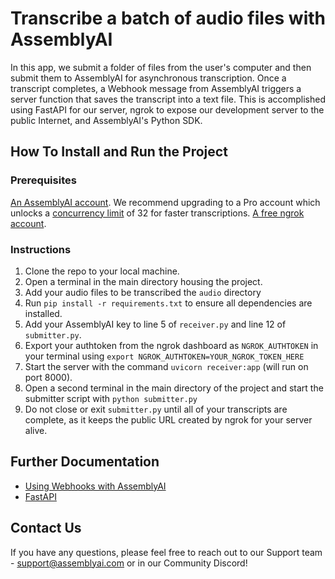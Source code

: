 # Transcribe a batch of audio files with AssemblyAI
In this app, we submit a folder of files from the user's computer and then submit them to AssemblyAI for asynchronous transcription. Once a transcript completes, a Webhook message from AssemblyAI triggers a server function that saves the transcript into a text file. This is accomplished using FastAPI for our server, ngrok to expose our development server to the public Internet, and AssemblyAI's Python SDK.

## How To Install and Run the Project

### Prerequisites
[An AssemblyAI account](https://www.assemblyai.com/dashboard/signup). We recommend upgrading to a Pro account which unlocks a [concurrency limit](https://www.assemblyai.com/docs/concepts/concurrency-limit) of 32 for faster transcriptions.
[A free ngrok account](https://dashboard.ngrok.com/signup).

### Instructions

1.  Clone the repo to your local machine.
2.  Open a terminal in the main directory housing the project.
3.  Add your audio files to be transcribed the `audio` directory
4.  Run  `pip install -r requirements.txt`  to ensure all dependencies are installed.
5.  Add your AssemblyAI key to line 5 of  `receiver.py` and line 12 of `submitter.py`.
6.  Export your authtoken from the ngrok dashboard as `NGROK_AUTHTOKEN` in your terminal using `export NGROK_AUTHTOKEN=YOUR_NGROK_TOKEN_HERE`
7.  Start the server with the command  `uvicorn receiver:app`  (will run on port 8000).
8.  Open a second terminal in the main directory of the project and start the submitter script with  `python submitter.py` 
9. Do not close or exit `submitter.py` until all of your transcripts are complete, as it keeps the public URL created by ngrok for your server alive.

## Further Documentation

- [Using Webhooks with AssemblyAI](https://www.assemblyai.com/docs/concepts/webhooks)
- [FastAPI](https://fastapi.tiangolo.com/)

## Contact Us

If you have any questions, please feel free to reach out to our Support team -  [support@assemblyai.com](mailto:support@assemblyai.com) or in our Community Discord!
